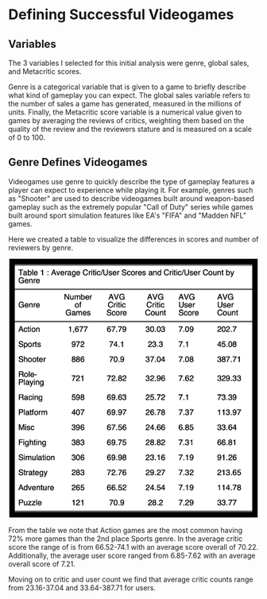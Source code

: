 # Defining Successful Videogames

## Variables
The 3 variables I selected for this initial analysis were genre, global sales, and Metacritic scores. 

Genre is a categorical variable that is given to a game to briefly describe what kind of gameplay you can expect. The global sales variable refers to the number of sales a game has generated, measured in the millions of units. Finally, the Metacritic score variable is a numerical value given to games by averaging the reviews of critics, weighting them based on the quality of the review and the reviewers stature and is measured on a scale of 0 to 100. 

## Genre Defines Videogames
Videogames use genre to quickly describe the type of gameplay features a player can expect to experience while playing it. For example, genres such as "Shooter" are used to describe videogames built around weapon-based gameplay such as the extremely popular "Call of Duty" series while games built around sport simulation features like EA's "FIFA" and "Madden NFL" games.

Here we created a table to visualize the differences in scores and number of reviewers by genre. 

<p align="center">
  <img src='https://github.com/esalcedo1/videogame-analysis/blob/main/1-defining-successful-videogames/assets/genre_table.jpeg' alt="Average Critic/User Scores and Critic/User Count by Genre" width = 500>
</p>

From the table we note that Action games are the most common having 72% more games than the 2nd place Sports genre. In the average critic score the range of is from 66.52-74.1 with an average score overall of 70.22. Additionally, the average user score ranged from 6.85-7.62 with an average overall score of 7.21. 

Moving on to critic and user count we find that average critic counts range from 23.16-37.04 and 33.64-387.71 for users.

